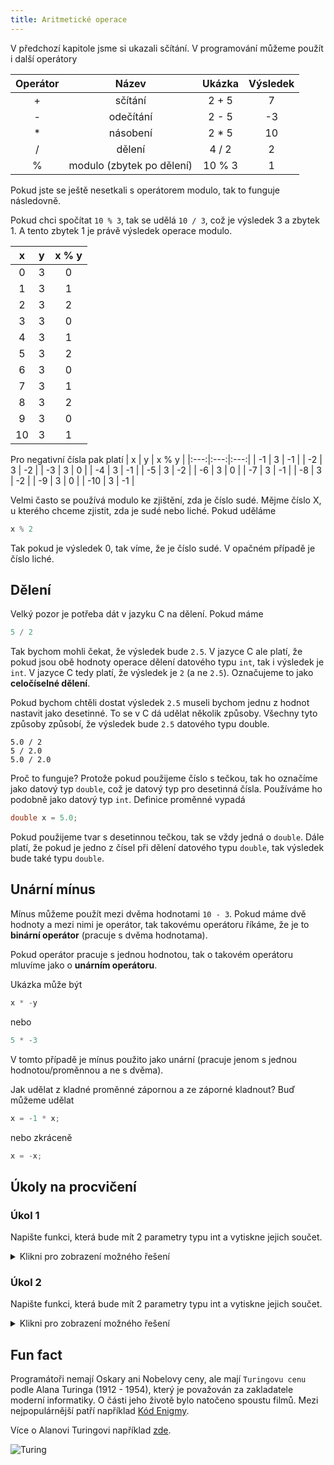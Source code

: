 ```yaml
---
title: Aritmetické operace
---
```


V předchozí kapitole jsme si ukazali sčítání. V programování můžeme použít i další operátory

| Operátor | Název | Ukázka | Výsledek | 
|:---:|:---:|:---:|:---:|
| + | sčítání  | 2 + 5  | 7 | 
| - | odečítání  | 2 - 5  | -3 |
| * | násobení  | 2 * 5  | 10 |
| / | dělení  | 4 / 2  | 2 |
| % | modulo (zbytek po dělení)  | 10 % 3  | 1 |


Pokud jste se ještě nesetkali s operátorem modulo, tak to funguje následovně.

Pokud chci spočítat `10 % 3`, tak se udělá `10 / 3`, což je výsledek 3 a zbytek 1. A tento zbytek 1 je právě výsledek operace modulo.

| x | y | x % y |
|:---:|:---:|:---:|
| 0 | 3 | 0 |
| 1 | 3 | 1 |
| 2 | 3 | 2 |
| 3 | 3 | 0 |
| 4 | 3 | 1 |
| 5 | 3 | 2 |
| 6 | 3 | 0 |
| 7 | 3 | 1 |
| 8 | 3 | 2 |
| 9 | 3 | 0 |
| 10 | 3 | 1 |

Pro negativní čísla pak platí
| x | y | x % y |
|:---:|:---:|:---:|
| -1 | 3 | -1 |
| -2 | 3 | -2 |
| -3 | 3 | 0 |
| -4 | 3 | -1 |
| -5 | 3 | -2 |
| -6 | 3 | 0 |
| -7 | 3 | -1 |
| -8 | 3 | -2 |
| -9 | 3 | 0 |
| -10 | 3 | -1 |

Velmi často se používá modulo ke zjištění, zda je číslo sudé. Mějme číslo X, u kterého chceme zjistit, zda je sudé nebo liché. Pokud uděláme
```c
x % 2
```
Tak pokud je výsledek 0, tak víme, že je číslo sudé. V opačném případě je číslo liché.


## Dělení
Velký pozor je potřeba dát v jazyku C na dělení. Pokud máme

```c
5 / 2
```

Tak bychom mohli čekat, že výsledek bude `2.5`. V jazyce C ale platí, že pokud jsou obě hodnoty operace dělení datového typu `int`, tak i výsledek je `int`. V jazyce C tedy platí, že výsledek je `2` (a ne `2.5`). Označujeme to jako **celočíselné dělení**.

Pokud bychom chtěli dostat výsledek `2.5` museli bychom jednu z hodnot nastavit jako desetinné. To se v C dá udělat několik způsoby. Všechny tyto způsoby způsobí, že výsledek bude `2.5` datového typu double.

```
5.0 / 2
5 / 2.0
5.0 / 2.0
```

Proč to funguje? Protože pokud použijeme číslo s tečkou, tak ho označíme jako datový typ `double`, což je datový typ pro desetinná čísla. Používáme ho podobně jako datový typ `int`. Definice proměnné vypadá

```c
double x = 5.0;
```

Pokud použijeme tvar s desetinnou tečkou, tak se vždy jedná o `double`. Dále platí, že pokud je jedno z čísel při dělení datového typu `double`, tak výsledek bude také typu `double`.


## Unární mínus

Mínus můžeme použít mezi dvěma hodnotami `10 - 3`. Pokud máme dvě hodnoty a mezi nimi je operátor, tak takovému operátoru říkáme, že je to **binární operátor** (pracuje s dvěma hodnotama).

Pokud operátor pracuje s jednou hodnotou, tak o takovém operátoru mluvíme jako o **unárním operátoru**.

Ukázka může být 

```c
x * -y
```

nebo

```c
5 * -3
```

V tomto případě je mínus použito jako unární (pracuje jenom s jednou hodnotou/proměnnou a ne s dvěma).

Jak udělat z kladné proměnné zápornou a ze záporné kladnout? Buď můžeme udělat

```c
x = -1 * x;
```
nebo zkráceně

```c
x = -x;
```


## Úkoly na procvičení
### Úkol 1
Napište funkci, která bude mít 2 parametry typu int a vytiskne jejich součet.

<details>
  <summary>Klikni pro zobrazení možného řešení</summary>

```c
#include <stdio.h>

void secti(int x, int y) {
    printf("%i\n", x + y);
}

int main()
{
    secti(1, 2);
    return 0;
}
```
</details>

### Úkol 2
Napište funkci, která bude mít 2 parametry typu int a vytiskne jejich součet.

<details>
  <summary>Klikni pro zobrazení možného řešení</summary>

```c
#include <stdio.h>

void secti(int x, int y) {
    printf("%i\n", x + y);
}

int main()
{
    secti(1, 2);
    return 0;
}
```
</details>


## Fun fact
Programátoři nemají Oskary ani Nobelovy ceny, ale mají `Turingovu cenu` podle Alana Turinga (1912 - 1954), který je považován za zakladatele moderní informatiky.
O části jeho životě bylo natočeno spoustu filmů. Mezi nejpopulárnější patří například [Kód Enigmy](https://www.csfd.cz/film/283747-kod-enigmy/prehled/).

Více o Alanovi Turingovi například [zde](https://cs.wikipedia.org/wiki/Turingova_cena).

![Turing](https://upload.wikimedia.org/wikipedia/commons/a/a1/Alan_Turing_Aged_16.jpg)
